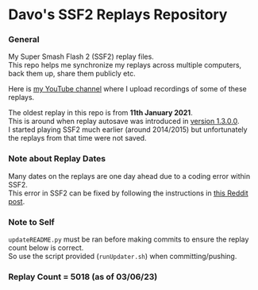 # Davo's SSF2 Replays Repository

### General
My Super Smash Flash 2 (SSF2) replay files.
<br />This repo helps me synchronize my replays across multiple computers, back them up, share them publicly etc.

Here is [my YouTube channel](https://www.youtube.com/channel/UC4xPDj5h-MRmTaa8-xIBfaA/videos) where I upload recordings of some of these replays.

The oldest replay in this repo is from **11th January 2021**. 
<br /> This is around when replay autosave was introduced in [version 1.3.0.0](https://www.supersmashflash.com/2020/12/ssf2-v1-3-released/).
<br /> I started playing SSF2 much earlier (around 2014/2015) but unfortunately the replays from that time were not saved.

### Note about Replay Dates
Many dates on the replays are one day ahead due to a coding error within SSF2.
<br /> This error in SSF2 can be fixed by following the instructions in [this Reddit post](https://www.reddit.com/r/SuperSmashFlash/comments/t3z28b/fixing_the_replay_autosave_date_day_glitcherror).

### Note to Self
`updateREADME.py` must be ran before making commits to ensure the replay count below is correct. 
<br /> So use the script provided (`runUpdater.sh`) when committing/pushing.

### Replay Count = 5018 (as of 03/06/23)